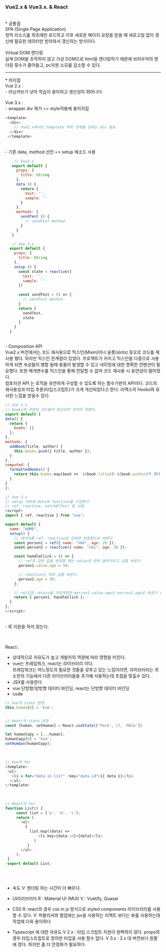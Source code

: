 ### Vue2.x & Vue3.x. & React

<br />
* 공통점 <br />
  SPA (Single Page Application) <br>
  정적 리소스를 최초에만 로드하고 이후 새로운 페이지 요청을 받을 때 새로고침 없이 갱신에 필요한 데이터만 받아와서 갱신하는 방식이다.
  <br><br>  
  Virtual DOM 렌더링 <br>
  실제 DOM을 조작하지 않고 가상 DOM으로 html을 렌더링하기 때문에 브러우저의 렌더링 횟수가 줄어들고, pc자원 소모를 감소할 수 있다.
  <br />
  
<hr/>
* 차이점 <br />
  Vue 2.x : <br> 
  - 러닝커브가 낮아 학습이 용이하고 생산성이 뛰어나다<br />
  <br>
  Vue 3.x : <br>
  - wrapper div 제거 => style적용에 용이히짐 
  <br>
  
   ```javascript
   <template>
     <div>
       // Vue2.x에서는 template 하위 전체를 감싸는 div 필요
     </div>
    </template>
   ```
  <br>
  - 기존 data, method 선언 => setup 메소드 사용 <br>
 
 ```javascript
     // Vue2.x
    export default {
      props: {
        title: String
      },
      data () {
        return {
          test: '',
          sample: ''
        }
      },
      methods: {
        sendTest () {
          // sendTest method
        }
      }
    }
 ```
  
  ```javascript
     // Vue 3.x
    export default {
      props: {
        title: String
      },
      setup () {
        const state = reactive({
          test: '',
          sample: ''
        })
    
        const sendTest = () => {
          // sendTest method
        }
        return { 
          sendTest,
          state
        }
      }
    }
  ```
  <br>
  - Composition API <br>
  Vue2.x 버전에서는 코드 재사용으로 믹스인(Mixin)이나 슬롯(slots) 등오로 코드를 재사용 했다. 하지만 믹스인 한계점이 있었다. 프로젝트가 커지고 믹스인을 다중으로 사용하게 되면 속성들이 병합 될때 충돌이 발생할 수 있고 네이밍에 대한 명확한 컨벤션이 필요했다.  또한 매개변수를 믹스인을 통해 전달할 수 없어 코드 재사용 시 유연성이 떨어졌다. <br>
컴포지션 API 는 로직을 유연하게 구성할 수 있도록 하는 함수기반의 API이다. 코드의 재사용성과 타입 추론(타입스크립트)가 크게 개선되었다고 한다. 리액스의 Hooks와 유사한 느낌을 받을수 있다. 
<br>
  
  ```javascript
  // Vue 2.x
  // books에 관련된 코드들이 분산되어 추적이 어렵다.
  export default {
  data() {
    return {
      books: []
    };
  },
  methods: {
    addBook(title, author) {
      this.books.push({ title, author });
    }
  },
  computed: {
    formattedBooks() {
      return this.books.map(book => `${book.title}은 ${book.author}가 썻다`);
    }
  }
};
  ```
  
  ```javascript
  // Vue 3.x
  // setup 내부에 data와 function을 구성한다.
  // ref, reactive, watchEffect 등 사용.
  <script>
  import { ref, reactive } from "vue";

  export default {
    name: "HOME",
    setup() {
      // 데이터를 ref, reactive로 감싸면 반응형으로 바뀐다
      const person1 = ref({ name: "nkh", age: 29 });
      const person2 = reactive({ name: "nki", age: 26 });

      const handleClick = () => {
        // ref로 감싼 값을 변경할 때는 value로 한번 들어가주고 값을 바꾼다
        person1.value.age = 30;

        // reactive는 바로 값을 바꾼다
        person2.age = 30;
      };

      // ref값은 return을 거치게되면 person1.value.age는 person1.age로 바꾼다 (template에서는 person1.age로 사용)
      return { person1, handleClick };
    }
  };
  </script>
  ```
  
  <br>
  - IE 지원을 하지 않는다. 
  
  <br><br>
  React : <br>
  - 상대적으로 자유도가 높고 개발자의 역량에 따라 영향을 미친다.
  - vue는 프레임워크, react는 라이브러리 이다. <br>
    프레임워크는 어느정도의 필요한 것들을 갖추고 있는 느낌이라면, 라이브러리는 최소한의 기능에서 다른 라이브러리들을 추가해 사용하는데 초점을 맞출수 있다.<br>
   - JSX를 사용한다<br>
   - vue 단방향/양방향 데이터 바인딩, react는 단방향 데이터 바인딩<br>
   - code 
   
  ```javascript
  // Vue의 state 변경
  this.human[0] = 'kim';


  // React의 state 변경
  const [human, setHuman] = React.useState(['Park', 17, 'Male'])

  let humanCopy = [...human];
  humanCopy[0] = 'kim';
  setHumban(humanCopy);
  ```
    
   <br>
   
   ```javascript
   // Vue의 for
   <template>
    <ul>
      <li v-for="data in list" :key="data.id">{{ data }}</li>
     </ul>
   </template>
     
     
     
   // React의 for
   function List() {
        const list = ['a', 'b', 'c'];
        return (
          <ul>
            {
              list.map((data) => 
                  <li key={data.id}>{data}</li>
                )
             }
          </ul>
        );       
    }
    export default List;
                 
   ```
   <br>

* 속도
V: 렌더링 하는 시간이 더 빠르다.

* UI라리브러리 
R : Material UI (MUI)
V :  Vuetify, Quasar

* CSS
R: react의 경우 css in js  방식으로 styled components 라이브러리를 사용할 수 있다. 
V: 퍼블리셔와 협업에는 jsx을 사용하는 리액트 보다는 뷰를 사용하는데 작업에 더욱 용이하다

* Typescript 에 대한 자유도
V 2.x : 타입 스크립트 지원이 완벽하지 않다. 
           props의 경우 타입스트립트로 정의한 타입을 사용 할수 없다. 
V 3.x : 2.x 대 버전보다 원활애 졌다. 하지만 좀 더 안정화가 필요하다



